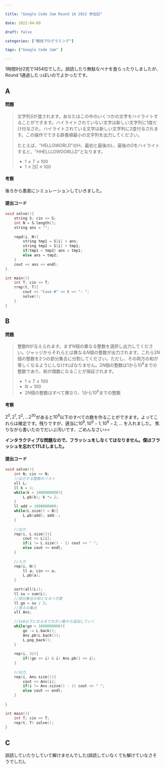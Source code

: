 ```yaml
---

title: "Google Code Jam Round 1A 2022 参加記"

date: 2022-04-09

draft: false

categories: ["競技プログラミング"]

tags: ["Google Code Jam" ]

---
```




1時間9分2完で1454位でした。誤読したり無駄なペナを食らったりしましたが、Round  1通過したっぽいのでよかったです。

## A

#### 問題

>文字列$S$が渡されます。あなたはこの中のいくつかの文字をハイライトすることができます。ハイライトされていない文字は新しい文字列に1度だけ付与され、ハイライトされている文字は新しい文字列に2度付与されます。この操作でできる辞書順最小の文字列を出力してください。
>
>たとえば、"HELLOWORLD"のH、最初と最後のL、最後のOをハイライトすると、"HHELLLOWOORLLD"となります。
>
>- $1 \leq T \leq 100$
>- $1 \leq |S| \leq 100$

#### 考察

後ろから愚直にシミュレーションしていきました。

#### 提出コード

```C++
void solve(){
    string S; cin >> S;
    int N = S.length();
    string ans = "";
    
    repd(i, N){
        string tmp1 = S[i] + ans;
        string tmp2 = S[i] + tmp1;
        if(tmp1 < tmp2) ans = tmp1;
        else ans = tmp2;
    }
    cout << ans << endl;
}

int main(){
    int T; cin >> T;
    rrep(t, T){
        cout << "Case #" << t << ": ";
        solve();
    }
}
```

## B

#### 問題

> 整数$N$が与えられます。まず$N$個の異なる整数を選択し出力してください。ジャッジからそれらとは異なる$N$個の整数が出力されます。これら$2N$個の整数を2つの部分集合に分割してください。ただし、その両方の和が等しくなるようにしなければなりません。$2N$個の整数は$1$から$10^9$までの整数であり、和が偶数になることが保証されます。
>
> - $1 \leq T \leq 100$
> - $N = 100$
> - $2N$個の整数はすべて異なり、$1$から$10^9$までの整数

#### 考察

$2^0, 2^1, 2^2, ... 2^{30}$があると$10^9$以下のすべての数を作ることができます。よってこれらは確定です。残りですが、適当に$10^9, 10^9-1, 10^9 - 2, ...$ を入れました。 焦りながら書いたのでだいぶ汚いです、ごめんなさい><

**インタラクティブな問題なので、フラッシュをしなくてはなりません。僕はフラッシュを忘れて1TLEしました。**

#### 提出コード

```cpp
void solve(){
	int N; cin >> N;
    //出力する整数のリスト
    vll L;
    ll k = 1;
    while(k < 1000000000){
        L.pb(k); k *= 2;
    }
    ll add = 1000000000;
    while(L.size() < N){
        L.pb(add); add--;
    }
    
    //出力
    rep(i, L.size()){
        cout << L[i];
        if(i != L.size() - 1) cout << " ";
        else cout << endl;
    }
    
    //入力
    rep(i, N){
        ll a; cin >> a;
        L.pb(a);
    }
    
    sort(all(L));
    ll su = sum(L);
    //部分集合の和となるべき数
    ll go = su / 2;
    //答えの集合
    vll Ans;
    
    //1e9以下になるまで大きい数から追加していく
    while(go > 1000000000){
        go -= L.back();
        Ans.pb(L.back());
        L.pop_back();
    }
    
    rep(i, 32){
        if((go >> i) & i) Ans.pb(1 << i);
    }
    
    //出力
    rep(i, Ans.size()){
        cout << Ans[i];
        if(i != Ans.sizse() - 1) cout << " ";
        else cout << endl;
    }
    
}

int main(){
    int T; cin >> T;
    rep(t, T) solve();
}
```



## C

誤読していたりしていて解けませんでした(誤読していなくても解けていなさそうでした)。